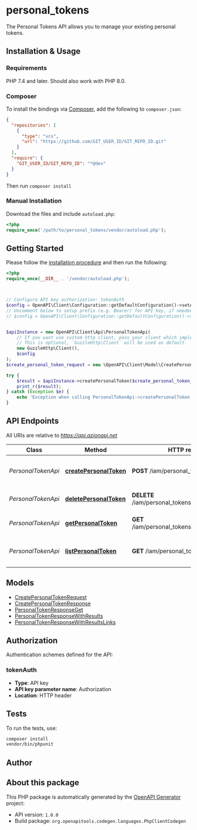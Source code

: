 # personal_tokens

The Personal Tokens API allows you to manage your existing personal tokens.



## Installation & Usage

### Requirements

PHP 7.4 and later.
Should also work with PHP 8.0.

### Composer

To install the bindings via [Composer](https://getcomposer.org/), add the following to `composer.json`:

```json
{
  "repositories": [
    {
      "type": "vcs",
      "url": "https://github.com/GIT_USER_ID/GIT_REPO_ID.git"
    }
  ],
  "require": {
    "GIT_USER_ID/GIT_REPO_ID": "*@dev"
  }
}
```

Then run `composer install`

### Manual Installation

Download the files and include `autoload.php`:

```php
<?php
require_once('/path/to/personal_tokens/vendor/autoload.php');
```

## Getting Started

Please follow the [installation procedure](#installation--usage) and then run the following:

```php
<?php
require_once(__DIR__ . '/vendor/autoload.php');



// Configure API key authorization: tokenAuth
$config = OpenAPI\Client\Configuration::getDefaultConfiguration()->setApiKey('Authorization', 'YOUR_API_KEY');
// Uncomment below to setup prefix (e.g. Bearer) for API key, if needed
// $config = OpenAPI\Client\Configuration::getDefaultConfiguration()->setApiKeyPrefix('Authorization', 'Bearer');


$apiInstance = new OpenAPI\Client\Api\PersonalTokenApi(
    // If you want use custom http client, pass your client which implements `GuzzleHttp\ClientInterface`.
    // This is optional, `GuzzleHttp\Client` will be used as default.
    new GuzzleHttp\Client(),
    $config
);
$create_personal_token_request = new \OpenAPI\Client\Model\CreatePersonalTokenRequest(); // \OpenAPI\Client\Model\CreatePersonalTokenRequest

try {
    $result = $apiInstance->createPersonalToken($create_personal_token_request);
    print_r($result);
} catch (Exception $e) {
    echo 'Exception when calling PersonalTokenApi->createPersonalToken: ', $e->getMessage(), PHP_EOL;
}

```

## API Endpoints

All URIs are relative to *https://api.azionapi.net*

Class | Method | HTTP request | Description
------------ | ------------- | ------------- | -------------
*PersonalTokenApi* | [**createPersonalToken**](docs/Api/PersonalTokenApi.md#createpersonaltoken) | **POST** /iam/personal_tokens | Create a new personal token
*PersonalTokenApi* | [**deletePersonalToken**](docs/Api/PersonalTokenApi.md#deletepersonaltoken) | **DELETE** /iam/personal_tokens/{personalTokenId} | Delete a personal token by id
*PersonalTokenApi* | [**getPersonalToken**](docs/Api/PersonalTokenApi.md#getpersonaltoken) | **GET** /iam/personal_tokens/{personalTokenId} | Get a personal token info
*PersonalTokenApi* | [**listPersonalToken**](docs/Api/PersonalTokenApi.md#listpersonaltoken) | **GET** /iam/personal_tokens | List all existing personal token

## Models

- [CreatePersonalTokenRequest](docs/Model/CreatePersonalTokenRequest.md)
- [CreatePersonalTokenResponse](docs/Model/CreatePersonalTokenResponse.md)
- [PersonalTokenResponseGet](docs/Model/PersonalTokenResponseGet.md)
- [PersonalTokenResponseWithResults](docs/Model/PersonalTokenResponseWithResults.md)
- [PersonalTokenResponseWithResultsLinks](docs/Model/PersonalTokenResponseWithResultsLinks.md)

## Authorization

Authentication schemes defined for the API:
### tokenAuth

- **Type**: API key
- **API key parameter name**: Authorization
- **Location**: HTTP header


## Tests

To run the tests, use:

```bash
composer install
vendor/bin/phpunit
```

## Author



## About this package

This PHP package is automatically generated by the [OpenAPI Generator](https://openapi-generator.tech) project:

- API version: `1.0.0`
- Build package: `org.openapitools.codegen.languages.PhpClientCodegen`
